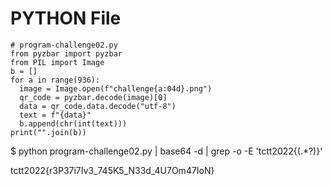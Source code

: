 # PYTHON File
````
# program-challenge02.py
from pyzbar import pyzbar
from PIL import Image
b = []
for a in range(936):
  image = Image.open(f"challenge{a:04d}.png")
  qr_code = pyzbar.decode(image)[0]
  data = qr_code.data.decode("utf-8")
  text = f"{data}"
  b.append(chr(int(text)))
print("".join(b))
````

$ python program-challenge02.py | base64 -d | grep -o -E 'tctt2022{(.*?)}'

tctt2022{r3P37i7Iv3_745K5_N33d_4U7Om47IoN}

